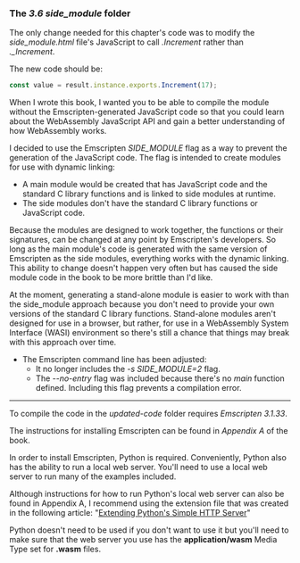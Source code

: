 
### The _3.6 side\_module_ folder

The only change needed for this chapter's code was to modify the _side_module.html_ file's JavaScript to call _.Increment_ rather than _.\_Increment_.

The new code should be:

```javascript
const value = result.instance.exports.Increment(17);
```

When I wrote this book, I wanted you to be able to compile the module without the Emscripten-generated JavaScript code so that you could learn about the WebAssembly JavaScript API and gain a better understanding of how WebAssembly works.

I decided to use the Emscripten _SIDE_MODULE_ flag as a way to prevent the generation of the JavaScript code. The flag is intended to create modules for use with dynamic linking:
- A main module would be created that has JavaScript code and the standard C library functions and is linked to side modules at runtime.
- The side modules don't have the standard C library functions or JavaScript code.

Because the modules are designed to work together, the functions or their signatures, can be changed at any point by Emscripten's developers. So long as the main module's code is generated with the same version of Emscripten as the side modules, everything works with the dynamic linking. This ability to change doesn't happen very often but has caused the side module code in the book to be more brittle than I'd like.

At the moment, generating a stand-alone module is easier to work with than the side_module approach because you don't need to provide your own versions of the standard C library functions. Stand-alone modules aren't designed for use in a browser, but rather, for use in a WebAssembly System Interface (WASI) environment so there's still a chance that things may break with this approach over time. 


- The Emscripten command line has been adjusted:
  - It no longer includes the _-s SIDE\_MODULE=2_ flag.
  - The _--no-entry_ flag was included because there's no _main_ function defined. Including this flag prevents a compilation error.

---

To compile the code in the _updated-code_ folder requires _Emscripten 3.1.33_.

The instructions for installing Emscripten can be found in _Appendix A_ of the book.


In order to install Emscripten, Python is required. Conveniently, Python also has the ability to run a local web server. You'll need to use a local web server to run many of the examples included. 

Although instructions for how to run Python's local web server can also be found in Appendix A, I recommend using the extension file that was created in the following article: "[Extending Python's Simple HTTP Server](https://cggallant.blogspot.com/2020/07/extending-pythons-simple-http-server.html)"


Python doesn't need to be used if you don't want to use it but you'll need to make sure that the web server you use has the **application/wasm** Media Type set for **.wasm** files.
